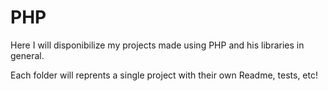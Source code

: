 # PHP

Here I will disponibilize my projects made using PHP and his libraries in general.

Each folder will reprents a single project with their own Readme, tests, etc!
